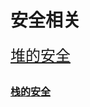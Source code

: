 # 安全相关
 <font size=5 color=Black face="黑体">[堆的安全](https://21921157.github.io/zad/heap_security)</font>

## <font size=3>[栈的安全](https://21921157.github.io/zad/stack_security)</font>





